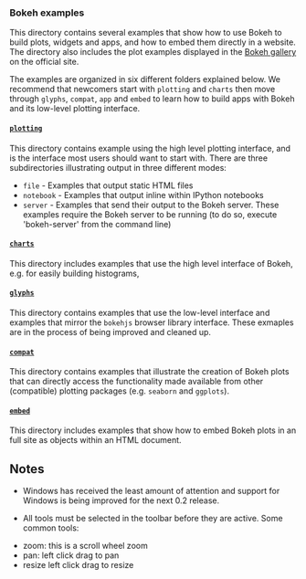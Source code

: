### Bokeh examples

This directory contains several examples that show how to use Bokeh to build plots, widgets and apps, and how to embed them directly in a website. The directory also includes the plot examples displayed in the [Bokeh gallery](http://bokeh.pydata.org/docs/gallery.html) on the official site. 

The examples are organized in six different folders explained below. We recommend that newcomers start with `plotting` and `charts` then move through `glyphs`, `compat`, `app` and `embed` to learn how to build apps with Bokeh and its low-level plotting interface.


#### [`plotting`](https://github.com/bokeh/bokeh/tree/master/examples/plotting)
This directory contains example using the high level plotting interface, and is the interface most users should want to start with.
There are three subdirectories illustrating output in three different modes:

* `file` - Examples that output static HTML files
* `notebook` - Examples that output inline within IPython notebooks
* `server` - Examples that send their output to the Bokeh server. These examples require the Bokeh server to be running (to do so, execute 'bokeh-server' from the command line)

#### [`charts`](https://github.com/bokeh/bokeh/tree/master/examples/charts)
This directory includes examples that use the high level interface of Bokeh, e.g. for easily building histograms, 

#### [`glyphs`](https://github.com/bokeh/bokeh/tree/master/examples/glyphs)
This directory contains examples that use the low-level interface and examples that mirror the `bokehjs` browser library interface.  These exmaples are in the process of being improved and cleaned up. 

#### [`compat`](https://github.com/bokeh/bokeh/tree/master/examples/compat)
This directory contains examples that illustrate the creation of Bokeh plots that can directly access the functionality made available from other (compatible) plotting packages  (e.g. `seaborn` and `ggplots`).

#### [`embed`](https://github.com/bokeh/bokeh/tree/master/examples/embed)
This directory includes examples that show how to embed Bokeh plots in an full site as objects within an HTML document.

## Notes

* Windows has received the least amount of attention and support for Windows is being improved for the next 0.2 release.

* All tools must be selected in the toolbar before they are active. Some common tools:
 - zoom: this is a scroll wheel zoom
 - pan: left click drag to pan
 - resize left click drag to resize

